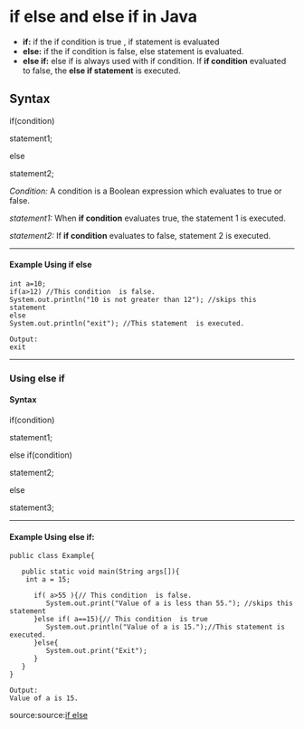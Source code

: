 # if else and else if in Java
-  **if:** if the if condition is true , if statement is evaluated 
- **else:** if the if condition is false, else statement is evaluated. 
-  **else if:**  else if  is always used with if condition. If  **if condition** evaluated to false, the **else if statement** is executed.

## Syntax
if(condition)

statement1;

 else
 
  statement2;
   
*Condition:* A condition is a Boolean expression which evaluates to true or false.

*statement1:* When **if condition** evaluates true, the statement 1 is executed.

*statement2:* If **if condition** evaluates to false, statement 2 is executed.

---

#### Example Using if else
```
int a=10;
if(a>12) //This condition  is false.
System.out.println("10 is not greater than 12"); //skips this statement
else
System.out.println("exit"); //This statement  is executed.
```
```
Output:
exit
```

---

### Using else if
#### Syntax
if(condition)

 statement1; 
 
 else if(condition)
 
 statement2;
    
 else
 
   statement3;
 
 ---

#### Example Using else if:
```
public class Example{

   public static void main(String args[]){
    int a = 15;

      if( a>55 ){// This condition  is false.
         System.out.print("Value of a is less than 55."); //skips this statement
      }else if( a==15){// This condition  is true
         System.out.println("Value of a is 15.");//This statement is executed. 
      }else{
         System.out.print("Exit");
      }
   }
}
```
```
Output:
Value of a is 15.
```

source:source:[if else](http://www.tutorialspoint.com/java/if_else_statement_in_java.htm)
